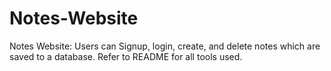 # Notes-Website
Notes Website: Users can Signup, login, create, and delete notes which are saved to a database. Refer to README for all tools used.
